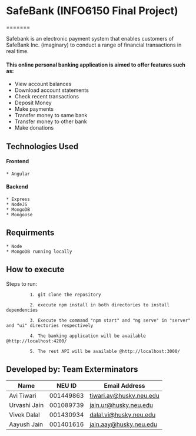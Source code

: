 # SafeBank (INFO6150 Final Project)
=======

Safebank is an electronic payment system that enables customers of SafeBank Inc. (imaginary) to conduct a range of financial transactions in real time. 

#### This online personal banking application is aimed to offer features such as:

* View account balances
* Download account statements
* Check recent transactions
* Deposit Money
* Make payments
* Transfer money to same bank
* Transfer money to other bank
* Make donations


## Technologies Used
#### Frontend
    * Angular

#### Backend
    * Express
    * NodeJS 
    * MongoDB
    * Mongoose

## Requirments
    * Node
    * MongoDB running locally


## How to execute

Steps to run:

             1. git clone the repository
             
             2. execute npm install in both directories to install dependencies

             3. Execute the command "npm start" and "ng serve" in "server" and "ui" directories respectively   

             4. The banking application will be available @http://localhost:4200/

             5. The rest API will be available @http://localhost:3000/



## Developed by: Team Exterminators

| Name | NEU ID | Email Address |
| --- | --- | --- |
| Avi Tiwari | 001449863 | tiwari.av@husky.neu.edu |
| Urvashi Jain | 001089739 | jain.ur@husky.neu.edu |
| Vivek Dalal | 001430934  | dalal.vi@husky.neu.edu |
| Aayush Jain | 001401616 | jain.aay@husky.neu.edu |
